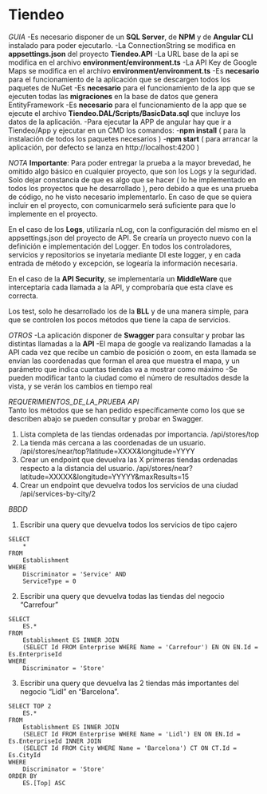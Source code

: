 # Tiendeo
_GUIA_
-Es necesario disponer de un **SQL Server**, de **NPM** y de **Angular CLI** instalado para poder ejecutarlo.
-La ConnectionString se modifica en **appsettings.json** del proyecto **Tiendeo.API**
-La URL base de la api se modifica en el archivo **environment/environment.ts**
-La API Key de Google Maps se modifica en el archivo **environment/environment.ts**
-Es **necesario** para el funcionamiento de la aplicación que se descargen todos los paquetes de NuGet
-Es **necesario** para el funcionamiento de la app que se ejecuten todas las **migraciones** en la base de datos que genera EntityFramework
-Es **necesario** para el funcionamiento de la app que se ejecute el archivo **Tiendeo.DAL/Scripts/BasicData.sql** que incluye los datos de la aplicación.
-Para ejecutar la APP de angular hay que ir a Tiendeo/App y ejecutar en un CMD los comandos: 
	-**npm install** ( para la instalación de todos los paquetes necesarios ) 
	-**npm start** ( para arrancar la aplicación, por defecto se lanza en http://localhost:4200 ) 

_NOTA_
**Importante**: Para poder entregar la prueba a la mayor brevedad, he omitido algo básico en cualquier proyecto, que son los Logs y la seguridad.
Solo dejar constancia de que es algo que se hacer ( lo he implementado en todos los proyectos que he desarrollado ), pero debido a que es una prueba de código, no he visto necesario implementarlo.
En caso de que se quiera incluir en el proyecto, con comunicarmelo será suficiente para que lo implemente en el proyecto.

En el caso de los **Logs**, utilizaría nLog, con la configuración del mismo en el appsettings.json del proyecto de API. Se crearía un proyecto nuevo con la definición e implementación del Logger.
En todos los controladores, servicios y repositorios se inyetaría mediante DI este logger, y en cada entrada de método y excepción, se logearía la información necesaria.

En el caso de la **API Security**, se implementaría un **MiddleWare** que interceptaría cada llamada a la API, y comprobaría que esta clave es correcta.

Los test, solo he desarrollado los de la **BLL** y de una manera simple, para que se controlen los pocos métodos que tiene la capa de servicios.


_OTROS_
-La aplicación disponer de **Swagger** para consultar y probar las distintas llamadas a la **API**
-El mapa de google va realizando llamadas a la API cada vez que recibe un cambio de posición o zoom, en esta llamada se envian las coordenadas que forman el area que muestra el mapa, y un parámetro que indica cuantas tiendas va a mostrar como máximo
-Se pueden modificar tanto la ciudad como el número de resultados desde la vista, y se verán los cambios en tiempo real

_REQUERIMIENTOS_DE_LA_PRUEBA_
_API_   
Tanto los métodos que se han pedido específicamente como los que se describen abajo se pueden consultar y probar en Swagger.
1. Lista completa de las tiendas ordenadas por importancia.
/api/stores/top
2. La tienda más cercana a las coordenadas de un usuario.
/api/stores/near/top?latitude=XXXX&longitude=YYYY
3. Crear un endpoint que devuelva las X primeras tiendas ordenadas respecto a la distancia del usuario.
/api/stores/near?latitude=XXXXX&longitude=YYYYY&maxResults=15
4. Crear un endpoint que devuelva todos los servicios de una ciudad
/api/services-by-city/2

_BBDD_
1. Escribir una query que devuelva todos los servicios de tipo cajero
```
SELECT 
	* 
FROM 
	Establishment 
WHERE 
	Discriminator = 'Service' AND 
	ServiceType = 0
```

2. Escribir una query que devuelva todas las tiendas del negocio “Carrefour”
```
SELECT 
	ES.* 
FROM 
	Establishment ES INNER JOIN
	(SELECT Id FROM Enterprise WHERE Name = 'Carrefour') EN ON EN.Id = Es.EnterpriseId
WHERE 
	Discriminator = 'Store'
```

3. Escribir una query que devuelva las 2 tiendas más importantes del negocio “Lidl” en “Barcelona”.
```
SELECT TOP 2
	ES.* 
FROM 
	Establishment ES INNER JOIN
	(SELECT Id FROM Enterprise WHERE Name = 'Lidl') EN ON EN.Id = Es.EnterpriseId INNER JOIN
	(SELECT Id FROM City WHERE Name = 'Barcelona') CT ON CT.Id = Es.CityId
WHERE 
	Discriminator = 'Store'
ORDER BY
	ES.[Top] ASC
```
